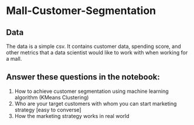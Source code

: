 # Mall-Customer-Segmentation

## Data
The data is a simple csv. It contains customer data, spending score, and other metrics that a data scientist would like to work with when working for a mall. 

## Answer these questions in the notebook:
1. How to achieve customer segmentation using machine learning algorithm (KMeans Clustering) 
2. Who are your target customers with whom you can start marketing strategy [easy to converse] 
3. How the marketing strategy works in real world
